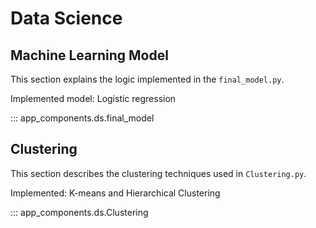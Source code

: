 # Data Science 

## Machine Learning Model
This section explains the logic implemented in the `final_model.py`.

Implemented model: Logistic regression

::: app_components.ds.final_model

## Clustering
This section describes the clustering techniques used in `Clustering.py`.

Implemented: K-means and Hierarchical Clustering

::: app_components.ds.Clustering
